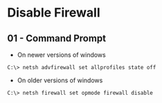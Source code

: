 # Disable Firewall

## 01 - Command Prompt

- On newer versions of windows

`C:\> netsh advfirewall set allprofiles state off`

- On older versions of windows

`C:\> netsh firewall set opmode firewall disable`